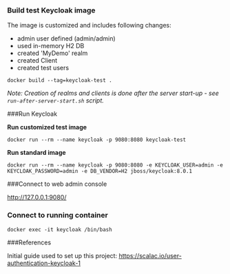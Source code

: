 ### Build test Keycloak image

The image is customized and includes following changes:
- admin user defined (admin/admin)
- used in-memory H2 DB 
- created 'MyDemo' realm
- created Client
- created test users

`docker build --tag=keycloak-test .`

_Note: Creation of realms and clients is done after the server start-up - see `run-after-server-start.sh` script._

###Run Keycloak

**Run customized test image** 

`docker run --rm --name keycloak -p 9080:8080 keycloak-test`

**Run standard image** 

`docker run --rm --name keycloak -p 9080:8080 -e KEYCLOAK_USER=admin -e KEYCLOAK_PASSWORD=admin -e DB_VENDOR=H2 jboss/keycloak:8.0.1`

###Connect to web admin console

http://127.0.0.1:9080/ 

### Connect to running container

`docker exec -it keycloak /bin/bash`

###References

Initial guide used to set up this project: https://scalac.io/user-authentication-keycloak-1




